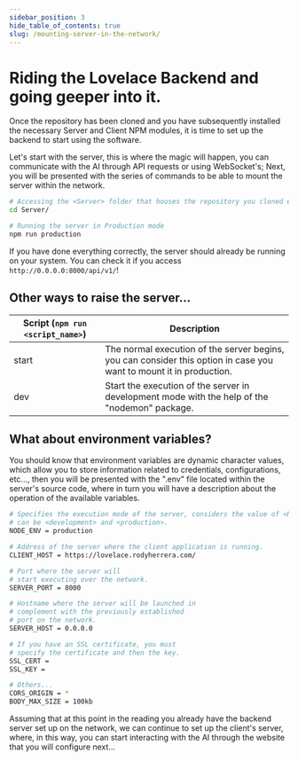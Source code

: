 ```yaml
---
sidebar_position: 3
hide_table_of_contents: true
slug: /mounting-server-in-the-network/
---
```


# Riding the Lovelace Backend and going geeper into it.
Once the repository has been cloned and you have subsequently installed the necessary Server and Client NPM modules, it is time to set up the backend to start using the software.

Let's start with the server, this is where the magic will happen, you can communicate with the AI ​​through API requests or using WebSocket's; Next, you will be presented with the series of commands to be able to mount the server within the network.

```bash
# Accessing the <Server> folder that houses the repository you cloned earlier
cd Server/

# Running the server in Production mode
npm run production
```

If you have done everything correctly, the server should already be running on your system. You can check it if you access `http://0.0.0.0:8000/api/v1/`!

## Other ways to raise the server...

| Script (`npm run <script_name>`) | Description |
| ------ | ------ |
| start |The normal execution of the server begins, you can consider this option in case you want to mount it in production. |
| dev | Start the execution of the server in development mode with the help of the "nodemon" package.|

## What about environment variables?
You should know that environment variables are dynamic character values, which allow you to store information related to credentials, configurations, etc..., then you will be presented with the ".env" file located within the server's source code, where in turn you will have a description about the operation of the available variables.

```bash
# Specifies the execution mode of the server, considers the value of <NODE_ENV>
# can be <development> and <production>.
NODE_ENV = production

# Address of the server where the client application is running.
CLIENT_HOST = https://lovelace.rodyherrera.com/

# Port where the server will 
# start executing over the network.
SERVER_PORT = 8000

# Hostname where the server will be launched in 
# complement with the previously established 
# port on the network.
SERVER_HOST = 0.0.0.0

# If you have an SSL certificate, you must 
# specify the certificate and then the key.
SSL_CERT = 
SSL_KEY = 

# Others...
CORS_ORIGIN = *
BODY_MAX_SIZE = 100kb
```

Assuming that at this point in the reading you already have the backend server set up on the network, we can continue to set up the client's server, where, in this way, you can start interacting with the AI ​​through the website that you will configure next...